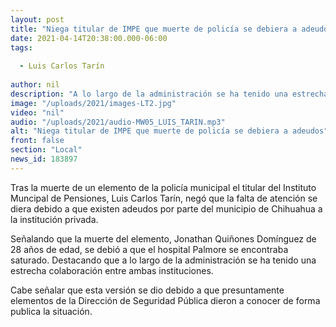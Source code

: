 ```yaml
---
layout: post
title: "Niega titular de IMPE que muerte de policía se debiera a adeudos"
date: 2021-04-14T20:38:00.000-06:00
tags:
  
  - Luis Carlos Tarín
  
author: nil
description: "A lo largo de la administración se ha tenido una estrecha colaboración entre ambas instituciones. "
image: "/uploads/2021/images-LT2.jpg"
video: "nil"
audio: "/uploads/2021/audio-MW05_LUIS_TARIN.mp3"
alt: "Niega titular de IMPE que muerte de policía se debiera a adeudos"
front: false
section: "Local"
news_id: 183897
---
```


Tras la muerte de un elemento de la policía municipal el titular del Instituto Muncipal de Pensiones, Luis Carlos Tarín, negó que la falta de atención se diera debido a que existen adeudos por parte del municipio de Chihuahua a la institución privada.

Señalando que la muerte del elemento, Jonathan Quiñones Domínguez de 28 años de edad, se debió a que el hospital Palmore se encontraba saturado. Destacando que a lo largo de la administración se ha tenido una estrecha colaboración entre ambas instituciones. 

Cabe señalar que esta versión se dio debido a que presuntamente elementos de la Dirección de Seguridad Pública dieron a conocer de forma publica la situación. 
